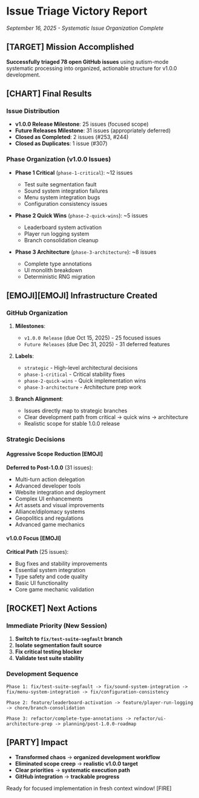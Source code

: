 # Issue Triage Victory Report
*September 16, 2025 - Systematic Issue Organization Complete*

## [TARGET] Mission Accomplished

**Successfully triaged 78 open GitHub issues** using autism-mode systematic processing into organized, actionable structure for v1.0.0 development.

## [CHART] Final Results

### Issue Distribution
- **v1.0.0 Release Milestone**: 25 issues (focused scope)
- **Future Releases Milestone**: 31 issues (appropriately deferred)
- **Closed as Completed**: 2 issues (#253, #244)
- **Closed as Duplicates**: 1 issue (#307)

### Phase Organization (v1.0.0 Issues)
- **Phase 1 Critical** (`phase-1-critical`): ~12 issues
  - Test suite segmentation fault
  - Sound system integration failures
  - Menu system integration bugs
  - Configuration consistency issues
  
- **Phase 2 Quick Wins** (`phase-2-quick-wins`): ~5 issues
  - Leaderboard system activation
  - Player run logging system
  - Branch consolidation cleanup
  
- **Phase 3 Architecture** (`phase-3-architecture`): ~8 issues
  - Complete type annotations
  - UI monolith breakdown
  - Deterministic RNG migration

## [EMOJI][EMOJI] Infrastructure Created

### GitHub Organization
1. **Milestones**:
   - `v1.0.0 Release` (due Oct 15, 2025) - 25 focused issues
   - `Future Releases` (due Dec 31, 2025) - 31 deferred features
   
2. **Labels**:
   - `strategic` - High-level architectural decisions
   - `phase-1-critical` - Critical stability fixes
   - `phase-2-quick-wins` - Quick implementation wins  
   - `phase-3-architecture` - Architecture prep work

3. **Branch Alignment**:
   - Issues directly map to strategic branches
   - Clear development path from critical -> quick wins -> architecture
   - Realistic scope for stable 1.0.0 release

### Strategic Decisions

#### Aggressive Scope Reduction [EMOJI]
**Deferred to Post-1.0.0** (31 issues):
- Multi-turn action delegation
- Advanced developer tools
- Website integration and deployment
- Complex UI enhancements
- Art assets and visual improvements
- Alliance/diplomacy systems
- Geopolitics and regulations
- Advanced game mechanics

#### v1.0.0 Focus [EMOJI]
**Critical Path** (25 issues):
- Bug fixes and stability improvements
- Essential system integration
- Type safety and code quality
- Basic UI functionality
- Core game mechanic validation

## [ROCKET] Next Actions

### Immediate Priority (New Session)
1. **Switch to `fix/test-suite-segfault` branch**
2. **Isolate segmentation fault source** 
3. **Fix critical testing blocker**
4. **Validate test suite stability**

### Development Sequence
```
Phase 1: fix/test-suite-segfault -> fix/sound-system-integration -> fix/menu-system-integration -> fix/configuration-consistency

Phase 2: feature/leaderboard-activation -> feature/player-run-logging -> chore/branch-consolidation

Phase 3: refactor/complete-type-annotations -> refactor/ui-architecture-prep -> planning/post-1.0.0-roadmap
```

## [PARTY] Impact

- **Transformed chaos** -> **organized development workflow**
- **Eliminated scope creep** -> **realistic v1.0.0 target**
- **Clear priorities** -> **systematic execution path**
- **GitHub integration** -> **trackable progress**

Ready for focused implementation in fresh context window! [FIRE]
